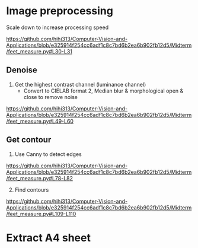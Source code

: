 # Image preprocessing

Scale down to increase processing speed

https://github.com/hihi313/Computer-Vision-and-Applications/blob/e325914f254cc6adf1c8c7bd6b2ea6b902fb12d5/Midterm/feet_measure.py#L30-L31

## Denoise

1. Get the highest contrast channel (luminance channel)
    * Convert to CIELAB format
2, Median blur & morphological open & close to remove noise

https://github.com/hihi313/Computer-Vision-and-Applications/blob/e325914f254cc6adf1c8c7bd6b2ea6b902fb12d5/Midterm/feet_measure.py#L49-L60

## Get contour

1. Use Canny to detect edges

https://github.com/hihi313/Computer-Vision-and-Applications/blob/e325914f254cc6adf1c8c7bd6b2ea6b902fb12d5/Midterm/feet_measure.py#L78-L82

2. Find contours

https://github.com/hihi313/Computer-Vision-and-Applications/blob/e325914f254cc6adf1c8c7bd6b2ea6b902fb12d5/Midterm/feet_measure.py#L109-L110

# Extract A4 sheet 

